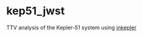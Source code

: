 # kep51_jwst

TTV analysis of the Kepler-51 system using [jnkepler](https://github.com/kemasuda/jnkepler)
